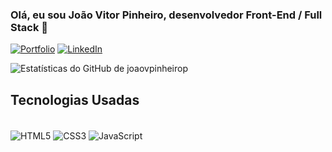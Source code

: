 ### Olá, eu sou João Vitor Pinheiro, desenvolvedor Front-End / Full Stack 👋

[![Portfolio](https://img.shields.io/website?label=joaovpinheiros.com&style=for-the-badge&url=https://joaovpinheiros.com)](https://joaovpinheiros.com/)
[![LinkedIn](https://img.shields.io/badge/LinkedIn-0077B5?style=for-the-badge&logo=linkedin&logoColor=white)](https://www.linkedin.com/in/joao-vitor-pinheiro-711863188/)

![Estatísticas do GitHub de joaovpinheirop](https://github-readme-stats.vercel.app/api?username=joaovpinheirop&show_icons=true&theme=transparent)

## Tecnologias Usadas

<div style="display: inline_block"><br>
  <img align="center" alt="HTML5" src="https://img.shields.io/badge/HTML5-E34F26?style=for-the-badge&logo=html5&logoColor=white">
  <img align="center" alt="CSS3" src="https://img.shields.io/badge/CSS3-239120?style=for-the-badge&logo=css3&logoColor=white">
  <img align="center" alt="JavaScript" src="https://img.shields.io/badge/JavaScript-F7DF1E?style=for-the-badge&logo=javascript&logoColor=black">
</div>
